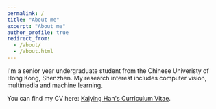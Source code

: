 ```yaml
---
permalink: /
title: "About me"
excerpt: "About me"
author_profile: true
redirect_from: 
  - /about/
  - /about.html
---
```


I'm a senior year undergraduate student from the Chinese Univeristy of Hong Kong, Shenzhen. My research interest includes computer vision, multimedia and machine learning.



You can find my CV here: [Kaiying Han's Curriculum Vitae](../assets/CV.pdf).



